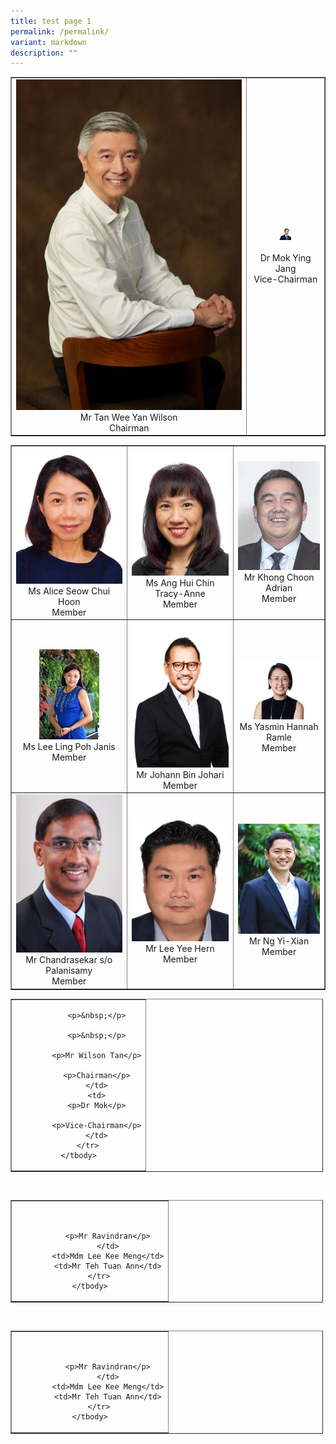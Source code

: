 ```yaml
---
title: test page 1
permalink: /permalink/
variant: markdown
description: ""
---
```

<table border="1">
      <tbody><tr>
        <td style="text-align: center;"><img src="/images/bod_wilson.jpg"><br>Mr Tan Wee Yan Wilson<br>Chairman</td>
        <td style="text-align: center;"><img src="/images/bod_dr_mok.jpg" height="20"><br><br>Dr Mok Ying Jang<br>Vice-Chairman</td>
      </tr>
	</tbody></table>
		
<table border="1">
      <tbody><tr>
        <td style="text-align: center; vertical-align: middle;"><img src="/images/bod_alice.jpg"><br>Ms Alice Seow Chui Hoon<br>Member</td>
        <td style="text-align: center; vertical-align: middle;"><img src="/images/bod_tracy.jpg"><br>Ms Ang Hui Chin Tracy-Anne<br>Member</td>
				<td style="text-align: center; vertical-align: middle;"><img src="/images/bod_adrian.jpg"><br>Mr Khong Choon Adrian<br>Member</td>
      </tr>
			<tr>
        <td style="text-align: center; vertical-align: middle;"><img src="/images/bod_janis.jpg"><br>Ms Lee Ling Poh Janis<br>Member</td>
        <td style="text-align: center; vertical-align: middle;"><img src="/images/bod_johann.jpg"><br>Mr Johann Bin Johari<br>Member</td>
				<td style="text-align: center; vertical-align: middle;"><img src="/images/bod_yasmin.jpg"><br>Ms Yasmin Hannah Ramle<br>Member</td>
      </tr>
	      <tr>
        <td style="text-align: center; vertical-align: middle;"><img src="/images/bod_chandrasekar.jpg"><br>Mr Chandrasekar s/o Palanisamy<br>Member</td>
        <td style="text-align: center; vertical-align: middle;"><img src="/images/bod_lee_yee_hern.jpg"><br>Mr Lee Yee Hern<br>Member</td>
				<td style="text-align: center; vertical-align: middle;"><img src="/images/bod_ng_yi_xian.jpg"><br>Mr Ng Yi-Xian<br>Member</td>
      </tr>
    </tbody></table>
<table style="width: 500px; text-align: center;" cellspacing="1" cellpadding="1" border="1">
	<tbody>
		<tr>
			<td>
				
				
			<p>&nbsp;</p>

			<p>&nbsp;</p>

			<p>Mr Wilson Tan</p>

			<p>Chairman</p>
			</td>
			<td>
			<p>Dr Mok</p>

			<p>Vice-Chairman</p>
			</td>
		</tr>
	</tbody>
</table>

<p>&nbsp;</p>

<table style="width: 500px; text-align: center;" cellspacing="1" cellpadding="1" border="1">
	<tbody>
		<tr>
			<td>
			<p>&nbsp;</p>

			<p>Mr Ravindran</p>
			</td>
			<td>Mdm Lee Kee Meng</td>
			<td>Mr Teh Tuan Ann</td>
		</tr>
	</tbody>
</table>

<p>&nbsp;</p>

<table style="width: 500px; text-align: center;" cellspacing="1" cellpadding="1" border="1">
	<tbody>
		<tr>
			<td>
			<p>&nbsp;</p>

			<p>Mr Ravindran</p>
			</td>
			<td>Mdm Lee Kee Meng</td>
			<td>Mr Teh Tuan Ann</td>
		</tr>
	</tbody>
</table>